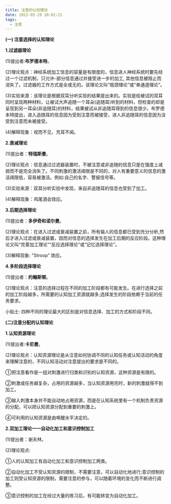 ```yaml
---
title: 注意的认知理论
date: 2022-05-29 10:02:21
tags:
  - 注意
---
```


**(一) 注意选择的认知理论**

**1.过滤器理论**

(1)提出者:**布罗德本特**。

(2)理论观点：神经系统加工信息的容量是有限度的，信息进人神经系统时要先经过一个过滤机制，只允许-部分信息通过并接受进一步的加工, 其他信息被阻止而消失了。过滤器的工作方式是全或无的。该理论又叫“瓶颈理论”或“单通道理论”。

(3)实验来源：该理论是根据双耳分听实验的结果提出来的。实验是给被试的双耳同时呈现两种材料，让被试大声追随一个耳朵(追随耳)听到的材料，但检查的却是呈现到另一耳朵(非追随耳)的材料，结果被试从非追随耳得到的信息很少。布罗德本特提出，进入追随耳的信息因为受到注意而被接受，进人非追随耳的信息因为没受到注意而未被接受。

(4)解释现象：视而不见，充耳不闻。



**2.衰减理论**

(1)提出者：**特瑞斯曼**。

(2)理论观点：信息通过过滤器装置时，不被注意或非追随的信息只是在强度上减弱而不是完全消失了。不同刺激的激活阈限是不同的，对人有重要意义的信息的激活阈限低，容易被激活。例如:自己的名字、警报信号等。

(3)实验来源：双耳分听实验中发现，来自非追随耳的信息也受到了加工。

(4)解释现象：鸡尾酒会效应。

**3.后期选择理论**

(1)提出者：**多伊奇和诺尔曼**。

(2)理论观点：在进入过滤或衰减装置之前，所有输人的信息都已受到充分分析,然后才进入过滤或衰减装置，因而对信息的选择发生在加工后期的反应阶段。这种理论又叫“完善加工理论”“反应选择理论”或“记忆选择理论”。

(3)解释现象: "Stroop” 效应。

**4.多阶段选择理论**

(1)提出者：**约翰斯顿**。

(2)理论观点：注意的选择过程在不同的加工阶段都有可能发生。在进行选择之前的加工阶段越多，所需要的认知加工资源就越多;选择发生的阶段依赖于当前的任务要求。

小贴士:
四种不同的理论最大的区别是对信息选择、加工的方式和阶段不同。



**(二)注意分配的认知理论**

**1.认知资源理论**

(1)提出者:**卡尼曼**。

(2)理论观点：认知资源理论是从注意如何协调不同的认知任务或认知活动的角度来理解注意的，不同认知活动对注意提出的要求是不同的。

①把注意看作是一组对刺激进行归类和识别的认知资源，这种资源是有限的。

②刺激或任务越复杂，占用的资源越多，当认知资源用完时，新的刺激就得不到加工。

③输入刺激本身并不能自动地占用资源，而是在认知系统里有一个机制负责资源的分配，可以把认知资源分配到重要的刺激上。

④可利用的认知资源是由唤醒水平决定的。



**2.双加工理论一一自动化加工和意识控制加工**

(1)提出者：谢夫林。

(2)理论观点:

①人的认知加工有自动化加工和意识控制加工两类。

②自动化加工不受认知资源的限制，不需要注意，可以自动化地进行;意识控制的加工则受认知资源的限制，需要注意的参与，可以随着环境的变化而不断进行调整。

③意识控制的加工在经过大量的练习后，有可能转变为自动化加工。
